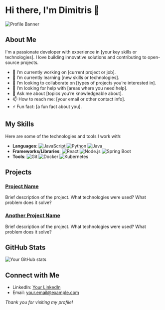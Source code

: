 # Hi there, I'm Dimitris 👋

![Profile Banner](link-to-banner-image)

## About Me

I'm a passionate developer with experience in [your key skills or technologies]. I love building innovative solutions and contributing to open-source projects. 

- 🔭 I’m currently working on [current project or job].
- 🌱 I’m currently learning [new skills or technologies].
- 👯 I’m looking to collaborate on [types of projects you’re interested in].
- 🤔 I’m looking for help with [areas where you need help].
- 💬 Ask me about [topics you’re knowledgeable about].
- 📫 How to reach me: [your email or other contact info].
- ⚡ Fun fact: [a fun fact about you].

## My Skills

Here are some of the technologies and tools I work with:

- **Languages**: ![JavaScript](https://img.shields.io/badge/JavaScript-ES6+-yellow) ![Python](https://img.shields.io/badge/Python-3.8+-blue) ![Java](https://img.shields.io/badge/Java-8+-red)
- **Frameworks/Libraries**: ![React](https://img.shields.io/badge/React-16+-brightgreen) ![Node.js](https://img.shields.io/badge/Node.js-14+-green) ![Spring Boot](https://img.shields.io/badge/Spring%20Boot-2.4+-brightgreen)
- **Tools**: ![Git](https://img.shields.io/badge/Git-2.28+-orange) ![Docker](https://img.shields.io/badge/Docker-19+-blue) ![Kubernetes](https://img.shields.io/badge/Kubernetes-1.18+-blue)

## Projects

### [Project Name](link-to-project)
Brief description of the project. What technologies were used? What problem does it solve? 

### [Another Project Name](link-to-project)
Brief description of the project. What technologies were used? What problem does it solve? 

## GitHub Stats

![Your GitHub stats](https://github-readme-stats.vercel.app/api?username=dimitrisAvgoustopoulos&show_icons=true&theme=radical)

## Connect with Me

- LinkedIn: [Your LinkedIn](https://linkedin.com/in/yourprofile)
- Email: your.email@example.com

*Thank you for visiting my profile!*


